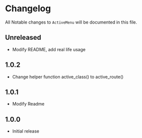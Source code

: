 # Changelog

All Notable changes to `ActiveMenu` will be documented in this file.

## Unreleased

- Modify README, add real life usage

## 1.0.2

- Change helper function active_class() to active_route() 

## 1.0.1

- Modify Readme

## 1.0.0

- Initial release
